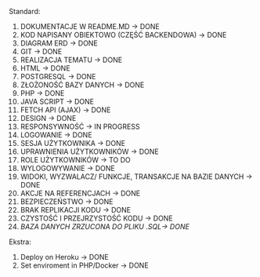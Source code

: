 Standard:
1. DOKUMENTACJE W README.MD -> DONE
2. KOD NAPISANY OBIEKTOWO (CZĘŚĆ BACKENDOWA) -> DONE
3. DIAGRAM ERD -> DONE
4. GIT -> DONE
5. REALIZACJA TEMATU -> DONE
6. HTML -> DONE
7. POSTGRESQL -> DONE    
8. ZŁOŻONOŚĆ BAZY DANYCH -> DONE
9. PHP -> DONE
10. JAVA SCRIPT -> DONE
11. FETCH API (AJAX) -> DONE
12. DESIGN -> DONE
13. RESPONSYWNOŚĆ -> IN PROGRESS
14. LOGOWANIE -> DONE
15. SESJA UŻYTKOWNIKA -> DONE
16. UPRAWNIENIA UŻYTKOWNIKÓW -> DONE
17. ROLE UŻYTKOWNIKÓW -> TO DO
18. WYLOGOWYWANIE -> DONE
19. WIDOKI, WYZWALACZ/ FUNKCJE, TRANSAKCJE NA BAZIE DANYCH  -> DONE
20. AKCJE NA REFERENCJACH  -> DONE
21. BEZPIECZEŃSTWO -> DONE
22. BRAK REPLIKACJI KODU -> DONE
23. CZYSTOŚĆ I PRZEJRZYSTOŚĆ KODU -> DONE
24. *BAZA DANYCH ZRZUCONA DO PLIKU .SQL-> DONE*

Ekstra:
1. Deploy on Heroku -> DONE
2. Set enviroment in PHP/Docker -> DONE
